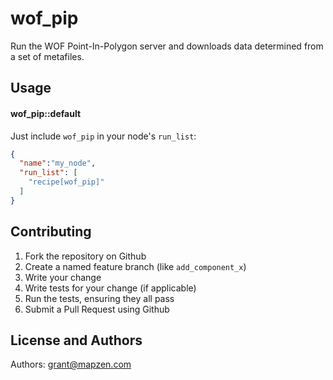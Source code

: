 wof_pip
=======
Run the WOF Point-In-Polygon server and downloads data determined from a set of metafiles.

Usage
-----

#### wof_pip::default

Just include `wof_pip` in your node's `run_list`:

```json
{
  "name":"my_node",
  "run_list": [
    "recipe[wof_pip]"
  ]
}
```

Contributing
------------

1. Fork the repository on Github
2. Create a named feature branch (like `add_component_x`)
3. Write your change
4. Write tests for your change (if applicable)
5. Run the tests, ensuring they all pass
6. Submit a Pull Request using Github

License and Authors
-------------------
Authors: grant@mapzen.com

